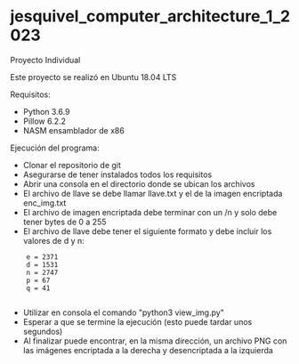 # jesquivel_computer_architecture_1_2023

Proyecto Individual

Este proyecto se realizó en Ubuntu 18.04 LTS

Requisitos:

- Python 3.6.9
- Pillow 6.2.2
- NASM ensamblador de x86

Ejecución del programa:

- Clonar el repositorio de git
- Asegurarse de tener instalados todos los requisitos
- Abrir una consola en el directorio donde se ubican los archivos
- El archivo de llave se debe llamar llave.txt y el de la imagen encriptada enc_img.txt
- El archivo de imagen encriptada debe terminar con un /n y solo debe tener bytes de 0 a 255
- El archivo de llave debe tener el siguiente formato y debe incluir los valores de d y n:

``` 
    e = 2371
    d = 1531
    n = 2747
    p = 67
    q = 41
    
```

- Utilizar en consola el comando "python3 view_img.py"
- Esperar a que se termine la ejecución (esto puede tardar unos segundos)
- Al finalizar puede encontrar, en la misma dirección, un archivo PNG con las imágenes encriptada a la derecha y desencriptada a la izquierda

